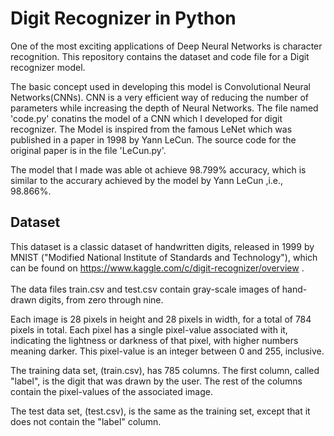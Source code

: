 # Digit Recognizer in Python <br>
One of the most exciting applications of Deep Neural Networks is character recognition. This repository contains the dataset and code file for a Digit recognizer model. <br>

The basic concept used in developing this model is Convolutional Neural Networks(CNNs). CNN is a very efficient way of reducing the number of parameters while increasing the depth of Neural Networks. The file named 'code.py' conatins the model of a CNN which I developed for digit recognizer. The Model is inspired from the famous LeNet which was published in a paper in 1998 by Yann LeCun. The source code for the original paper is in the file 'LeCun.py'. <br>

The model that I made was able ot achieve 98.799% accuracy, which is similar to the accurary achieved by the model by Yann LeCun ,i.e., 98.866%. <br>

## Dataset <br>
This dataset is a classic dataset of handwritten digits, released in 1999 by MNIST ("Modified National Institute of Standards and Technology"), which can be found on https://www.kaggle.com/c/digit-recognizer/overview .<br>  
The data files train.csv and test.csv contain gray-scale images of hand-drawn digits, from zero through nine.<br>

Each image is 28 pixels in height and 28 pixels in width, for a total of 784 pixels in total. Each pixel has a single pixel-value associated with it, indicating the lightness or darkness of that pixel, with higher numbers meaning darker. This pixel-value is an integer between 0 and 255, inclusive.<br>

The training data set, (train.csv), has 785 columns. The first column, called "label", is the digit that was drawn by the user. The rest of the columns contain the pixel-values of the associated image.<br>

The test data set, (test.csv), is the same as the training set, except that it does not contain the "label" column.<br>
